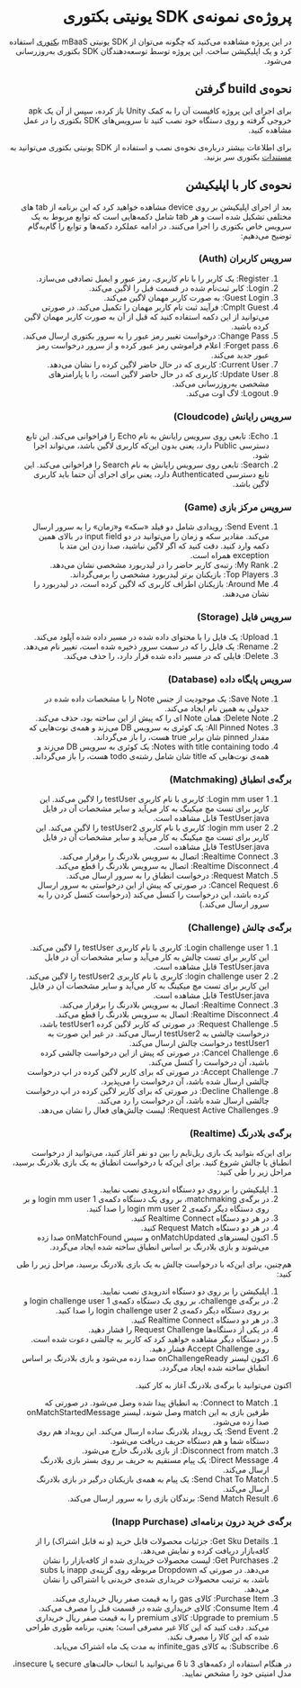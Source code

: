 <div dir=rtl>


	
# پروژه‌ی نمونه‌ی SDK یونیتی بکتوری

در این پروژه مشاهده می‌کنید که چگونه می‌توان از SDK یونیتی mBaaS
[بکتوری](https://backtory.com)
استفاده کرد و یک اپلیکیشن ساخت.
این پروژه توسط توسعه‌دهندگان SDK بکتوری به‌روزرسانی می‌شود.

## نحوه‌ی build گرفتن

برای اجرای این پروژه کافیست آن را به کمک Unity باز کرده، سپس از آن یک apk خروجی گرفته و روی دستگاه خود نصب کنید
تا سرویس‌های SDK بکتوری را در عمل مشاهده کنید.

برای اطلاعات بیشتر درباره‌ی نحوه‌ی نصب و استفاده از SDK یونیتی بکتوری
می‌توانید به
[مستندات](https://backtory.com/documents/intro/setup/unity.html)
بکتوری سر بزنید.

## نحوه‌ی کار با اپلیکیشن

بعد از اجرای اپلیکیشن بر روی device مشاهده خواهید کرد
که این برنامه از tab های مختلفی تشکیل شده است و
هر tab شامل دکمه‌هایی است که توابع مربوط به یک سرویس خاص بکتوری را اجرا می‌کنند.
در ادامه عملکرد دکمه‌ها و توابع را گام‌به‌گام توضیح می‌دهیم:

### سرویس کاربران (Auth)

1. Register: یک کاربر را با نام کاربری، رمز عبور و ایمیل تصادفی می‌سازد.
2. Login: کابر ثبت‌نام شده در قسمت قبل را لاگین می‌کند.
3. Guest Login: به صورت کاربر مهمان لاگین می‌کند.
4. Cmplt Guest: فرآیند ثبت نام کاربر مهمان را تکمیل می‌کند.
 در صورتی می‌توانید از این دکمه استفاده کنید که قبل از آن به صورت کاربر مهمان لاگین کرده باشید.
5. Change Pass: درخواست تغییر رمز عبور را به سرور بکتوری ارسال می‌کند.
6. Forget pass: اعلام فراموشی رمز عبور کرده و از سرور درخواست رمز عبور جدید می‌کند.
7. Current User: کاربری که در حال حاضر لاگین کرده را نشان می‌دهد.
8. Update User: کاربری که در حال حاضر لاگین است، را با پارامترهای مشخصی به‌روزرسانی می‌کند.
9. Logout: لاگ اوت می‌کند.



### سرویس رایانش (Cloudcode)

1. Echo: تابعی روی سرویس رایانش به نام
Echo
را فراخوانی می‌کند. این تابع دسترسی Public دارد،
 یعنی بدون این‌که کاربری لاگین باشد، می‌تواند اجرا شود.
2. Search: تابعی روی سرویس رایانش به نام
Search
را فراخوانی می‌کند. این تابع دسترسی Authenticated دارد،
 یعنی برای اجرای آن حتما باید کاربری لاگین باشد.



### سرویس مرکز بازی (Game)

1. Send Event: رویدادی شامل دو فیلد «سکه» و«زمان» را به سرور ارسال می‌کند. مقادیر سکه و زمان را می‌توانید در دو input field در بالای همین دکمه وارد کنید.
  دقت کنید که اگر لاگین نباشید، صدا زدن این متد با exception همراه است.
2. My Rank: رتبه‌ی کاربر حاضر را در لیدربورد مشخصی نشان می‌دهد.
3. Top Players: بازیکنان برتر لیدربورد مشخصی را برمی‌گرداند.
4. Around Me: بازیکنان اطراف کاربری که لاگین کرده است، در لیدربورد را نشان می‌دهند.



### سرویس فایل (Storage)

1. Upload:  یک فایل را با محتوای داده شده در مسیر داده شده آپلود می‌کند.
3. Rename: یک فایل را که در سمت سرور ذخیره شده است، تغییر نام می‌دهد.
4. Delete: فایلی که در مسیر داده شده قرار دارد، را حذف می‌کند.


### سرویس پایگاه داده (Database)

1. Save Note: یک موجودیت از جنس Note را با مشخصات داده شده در جدولی به همین نام ایجاد می‌کند.
2. Delete Note: همان Note ای را که پیش از این ساخته بود، حذف می‌کند.
3. All Pinned Notes: یک کوئری به سرویس DB می‌زند
و همه‌ی نوت‌هایی که مقدار pinned شان برابر true هست، را باز می‌گرداند.
4. Notes with title containing todo: یک کوئری به سرویس DB می‌زند
 و همه‌ی نوت‌هایی که title شان شامل رشته‌ی todo هست، را باز می‌گرداند.




### برگه‌ی انطباق (Matchmaking)

1. Login mm user 1: کاربری با نام کاربری
testUser
 را لاگین می‌کند. این کاربر برای تست مچ میکینگ به کار می‌آید
  و سایر مشخصات آن در فایل TestUser.java قابل مشاهده است.
2. login mm user 2: کاربری با نام کاربری
testUser2
را لاگین می‌کند. این کاربر برای تست مچ میکینگ به کار می‌آید
 و سایر مشخصات آن در فایل TestUser.java قابل مشاهده است.
3. Realtime Connect: اتصال به سرویس بلادرنگ را برقرار می‌کند.
4. Realtime Disconnect: اتصال به سرویس بلادرنگ را قطع می‌کند.
5. Request Match: درخواست انطباق را به سرور ارسال می‌کند.
6. Cancel Request: در صورتی که پیش از این درخواستی به سرور ارسال کرده باشد،
 این درخواست را کنسل می‌کند (درخواست کنسل کردن را به سرور ارسال می‌کند.)



### برگه‌ی چالش (Challenge)

1. Login challenge user 1: کاربری با نام کاربری testUser را لاگین می‌کند. این کاربر برای تست چالش به کار می‌آید و سایر مشخصات آن در فایل TestUser.java قابل مشاهده است.
2. login challenge user 2: کاربری با نام کاربری
testUser2
را لاگین می‌کند. این کاربر برای تست مچ میکینگ به کار می‌آید
 و سایر مشخصات آن در فایل TestUser.java قابل مشاهده است.
3. Realtime Connect: اتصال به سرویس بلادرنگ را برقرار می‌کند.
4. Realtime Disconnect: اتصال به سرویس بلادرنگ را قطع می‌کند.
5. Request Challenge: در صورتی که کاربر لاگین کرده testUser1 باشد، درخواست چالشی به testUser2 ارسال می‌کند. در غیر این ‌صورت به testUser1 درخواست چالش ارسال می‌کند.
6. Cancel Challenge: در صورتی که پیش از این درخواست چالشی کرده باشید، آن درخواست را کنسل می‌کند.
7. Accept Challenge: در صورتی که برای کاربر لاگین کرده در اپ درخواست چالشی ارسال شده باشد، آن درخواست را می‌پذیرد.
7. Decline Challenge: در صورتی که برای کاربر لاگین کرده در اپ درخواست چالشی ارسال شده باشد، آن درخواست را رد می‌کند.
8. Request Active Challenges: لیست چالش‌های فعال را نشان می‌دهد.


### برگه‌ی بلادرنگ (Realtime)

برای این‌که بتوانید یک بازی ریل‌تایم را بین دو نفر آغاز کنید،
 می‌توانید از درخواست انطباق یا چالش شروع کنید.
برای این‌که با درخواست انطباق به یک بازی بلادرنگ برسید، مراحل زیر را طی کنید:
1. اپلیکیشن را بر روی دو دستگاه اندرویدی نصب نمایید.
2. در برگه‌ی matchmaking، بر روی یک دستگاه دکمه‌ی login mm user 1
و بر روی دستگاه دیگر دکمه‌ی
login mm user 2
را صدا کنید.
3. در هر دو دستگاه Realtime Connect کنید.
4. در هر دو دستگاه Request Match کنید.
5. اکنون لیسنرهای onMatchUpdated
و سپس
onMatchFound
صدا زده می‌شوند و بازی بلادرنگ بر اساس انطباق ساخته شده ایجاد می‌گردد.

هم‌چنین، برای این‌که با درخواست چالش به یک بازی بلادرنگ برسید، مراحل زیر را طی کنید:
1. اپلیکیشن را بر روی دو دستگاه اندرویدی نصب نمایید.
2. در برگه‌ی challenge، بر روی یک دستگاه دکمه‌ی login challenge user 1
و بر روی دستگاه دیگر دکمه‌ی
login challenge user 2
را صدا کنید.
3. در هر دو دستگاه Realtime Connect کنید.
4. در یکی از دستگاه‌ها Request Challenge را فشار دهید.
5. در دستگاه دیگر مشاهده خواهید کرد که کاربر به چالشی دعوت شده است.
روی Accept Challenge فشار دهید.
6. اکنون لیسنر
onChallengeReady
صدا زده می‌شود و بازی بلادرنگ بر اساس انطباق ساخته شده ایجاد می‌گردد.


  اکنون می‌توانید با برگه‌ی بلادرنگ آغاز به کار کنید.

1. Connect to Match: به انطباق پیدا شده وصل می‌شود. در صورتی که طرفین بازی به این match وصل شوند،
 لیسنر onMatchStartedMessage صدا زده می‌شود.
2. Send Event: یک رویداد بلادرنگ ساده ارسال می‌کند.
 این رویداد هم روی دستگاه شما و هم دستگاه حریف دریافت می‌شود.
3. Disconnect from match: از بازی بلادرنگ خارج می‌شود.
4. Direct Message: یک پیام مستقیم به حریف بر روی بستر بازی بلادرنگ ارسال می‌کند.
5. Send Chat To Match: یک پیام به همه‌ی بازیکنان درگیر در بازی بلادرنگ ارسال می‌کند.
6. Send Match Result: برندگان بازی را به سرور ارسال می‌کند.




### برگه‌ی خرید درون برنامه‌ای (Inapp Purchase)

1. Get Sku Details: جزئیات محصولات قابل خرید (و نه قابل اشتراک) را از کافه‌بازار دریافت کرده
 و نمایش می‌دهد.
2. Get Purchases: لیست محصولات خریداری شده از کافه‌بازار را نشان می‌دهد.
 در صورتی که Dropdown مربوطه روی گزینه‌ی inapp یا subs باشد،
  به ترتیب محصولات خریداری شده‌ی خریدنی یا اشتراکی را نشان می‌دهد.
3. Purchase Item: کالای gas را به قیمت صفر ریال خریداری می‌کند.
4. Consume Item: کالای خریداری شده در قسمت قبل را مصرف می‌کند.
5. Upgrade to premium: کالای premium را به قیمت صفر ریال خریداری می‌کند.
 دقت کنید که این کالا غیر مصرفی است؛ یعنی،
  برنامه طوری طراحی شده که این کالا را مصرف نکند.
6. Subscribe: به کالای infinite_gas به مدت یک ماه اشتراک می‌یابد.

در هنگام استفاده از دکمه‌های 3 تا 6 می‌توانید
با انتخاب حالت‌های secure یا insecure، مدل امنیتی خود را مشخص نمایید.


</div>
